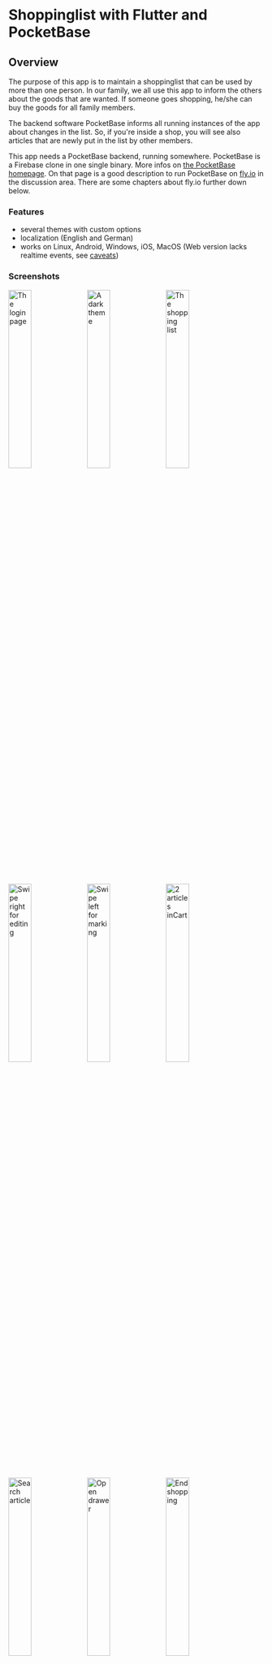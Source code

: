 # Shoppinglist with Flutter and PocketBase

## Overview
The purpose of this app is to maintain a shoppinglist that can be used by more than one person.
In our family, we all use this app to inform the others about the goods that are wanted. If someone goes shopping, 
he/she can buy the goods for all family members.

The backend software PocketBase informs all running instances of the app about changes in the
list. So, if you're inside a shop, you will see also articles that are newly put in the list by other members.

This app needs a PocketBase backend, running somewhere. PocketBase is a Firebase clone in one single binary.
More infos on [the PocketBase homepage](https://pocketbase.io). On that page is a good description to run PocketBase 
on [fly.io](https://github.com/pocketbase/pocketbase/discussions/537) in the discussion area. There are some chapters 
about fly.io further down below.

### Features
- several themes with custom options
- localization (English and German)
- works on Linux, Android, Windows, iOS, MacOS (Web version lacks realtime events, see [caveats](#caveats))

### Screenshots
<img src="./screenshots/login.png" title="The login page" width="30%">
<img src="./screenshots/dark_theme.png" title="A dark theme" width="30%">
<img src="./screenshots/shoppinglist-1.png" title="The shopping list" width="30%">
<img src="./screenshots/shoppinglist-2.png" title="Swipe right for editing" width="30%">
<img src="./screenshots/shoppinglist-3.png" title="Swipe left for marking" width="30%">
<img src="./screenshots/shoppinglist-4.png" title="2 articles inCart" width="30%">
<img src="./screenshots/search_article.png" title="Search article" width="30%">
<img src="./screenshots/drawer_open.png" title="Open drawer" width="30%">
<img src="./screenshots/end_shopping.png" title="End shopping" width="30%">
<img src="./screenshots/article_list.png" title="Article list" width="30%">
<img src="./screenshots/logout.png" title="Logout" width="30%">

Here are some tips for the shopping list:

- you can mark an article as *inCart* either by swiping left and press the checkmark icon
or by double clicking the article itself
- click on the plus or minus sign to change the quantity of that article
- *inCart* articles are placed at the end of the list to have a clearer view
- articles are grouped by shop and sorted alphabetically
- in the search dialog, a new article can be be added by pressing the plus sign

## Technical description
There is only one database table 'shoppinglist' that is used in this app. This table (or collection)
has the following fields that must be created beforehand:

- `active`  : Bool
- `amount`  : Number, Min=0, Max=100
- `inCart`  : Bool
- `article` : Plain text, Min length=1, Max length=120, Nonempty, Unique
- `shop`    : Plain text, Max length=80

> **Info**
>
> There is also a schema file in JSON format (`pb_schema.json`) that can be imported in PocketBase to 
create this collection.

When an article is marked *`active`*, it will be visible on the **shopping list**. Otherwise the article will
show up in the **article list**.

## Caveats
PocketBase is offering realtime events to inform the client (shoppinglist app) about data changes. Unfortunately, 
this doesn't work with Flutter Web. More details about the technical facts can be found in 
[this thread in the discussion board](https://github.com/pocketbase/pocketbase/discussions/1485) of PocketBase.

## Get it working
### Install / deploy PocketBase
Proceed as follows:

1. deploy or install PocketBase (local is fine)
1. open the admin page of PocketBase (create PocketBase admin user on the fly)
1. import `pb_schema.json` to create the shoppinglist collection (via "Sync - Import Collection")
1. create users with email and password. Mark them as verified and give them a **NAME**. This name is visible in the app.
1. enter some data in the shoppinglist collection or do it later in the app

### Compile / run Shoppinglist
I assume, that Flutter is installed on your machine and that `flutter doctor` doesn't show errors for the platform
your gonna use.

1. run **`flutter run`** to start the application with a local installed PocketBase
1. if your PocketBase instance is not on localhost, you have to run
 **`flutter run --dart-define=SHOPPINGLIST_HOST=https://YOUR-POCKETBASE-DOMAIN.com`**
1. to create an Android app i.e. run **`flutter build apk`**
1. if your PocketBase instance is not on localhost, you have to run 
**`flutter build apk --dart-define=SHOPPINGLIST_HOST=https://YOUR-POCKETBASE-DOMAIN.com`**
1. inside the app, login with email and password

That's it. Have fun and go shopping!

> **Important**
> -------------
> If you run PocketBase locally and want to access it i.e. from the Android Emulator, you need to start
PocketBase like this:
>
>    `> pocketbase serve --http 0.0.0.0:8090`
>
>This ensures, that PocketBase will listen on all addresses. Furthermore, you need to set the environment variable 
`SHOPPINGLIST_HOST` with the correct ip-address of your host machine like `http://192.168.0.52`. The address depends
on your network and you should look it up with tools like `ip a`, `ipconfig` or `ifconfig`.

## Create release builds
To create a release build that uses the right PocketBase url, you have to set a command line option to supply the environment variable to flutter:

    > flutter build apk --dart-define=SHOPPINGLIST_HOST=https://YOUR-POCKETBASE-DOMAIN.com

## Using Visual Studio Code
In order to have the right environment variable when running or debugging the app in VSCode, you
have to create a launch configuration `.vscode/launch.json` and have a configuration like this:

    {
        "version": "0.2.0",
        "configurations": [
            {
                "name": "shoppinglist",
                "request": "launch",
                "type": "dart",
                // Arguments to be passed to the Flutter app
                "args": [
                    "--dart-define",
                    "SHOPPINGLIST_HOST=https://YOUR-POCKETBASE-DOMAIN.com"
                ]
            },
        ]
    }

## Localization
The app uses the `Intl` package to maintain different localizations. Run the following command, if you change 
the content of the `./lib/l10n/*.arb` files:

    > flutter gen-l10n

This will update the files in `.dart_tool/flutter_gen/gen_l10n`.

## PocketBase running on fly.io
In the following chapters I show some useful commands to help you manage PocketBase on fly.io. I assume, that you're in the folder where the `Dockerfile` and the file `fly.toml` reside. 

### Inspect container
If you want to see what is currently in the container:

    > flyctl ssh console
    # ls -l /pb/pb_data

### Backup
Make a local backup of the database file:

    > flyctl ssh sftp get /pb/pb_data/data.db ./data.db

### Restore
Restore a database backup on fly.io:

    > flyctl ssh sftp shell
    >> put ./LOCAL-PATH-WITH-DB/data.db /pb/pb_data/data.db

After that, you should restart PocketBase, in order to use the restored database:

    > flyctl apps restart YOUR_APPLICATION_NAME

### Deploy new PocketBase version
You have to update the `fly.toml` in respect of the PocketBase version (`PB_VERSION`). After doing that, run

    > flyctl deploy

Your database will not be affected and remains as it is.
